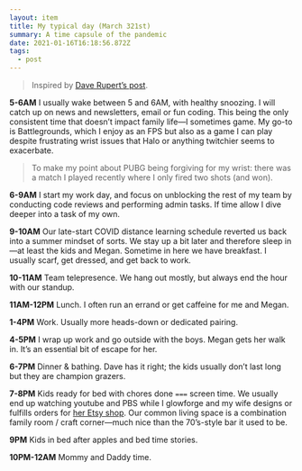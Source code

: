 ```yaml
---
layout: item
title: My typical day (March 321st)
summary: A time capsule of the pandemic
date: 2021-01-16T16:18:56.872Z
tags:
  - post
---
```

> Inspired by [Dave Rupert’s post](https://twitter.com/davatron5000/status/1349002895711227907 "‌").

**5-6AM** I usually wake between 5 and 6AM, with healthy snoozing. I will catch up on news and newsletters, email or fun coding. This being the only consistent time that doesn’t impact family life—I sometimes game. My go-to is Battlegrounds, which I enjoy as an FPS but also as a game I can play despite frustrating wrist issues that Halo or anything twitchier seems to exacerbate.

> To make my point about PUBG being forgiving for my wrist: there was a match I played recently where I only fired two shots (and won).

**6-9AM** I start my work day, and focus on unblocking the rest of my team by conducting code reviews and performing admin tasks. If time allow I dive deeper into a task of my own.

**9-10AM** Our late-start COVID distance learning schedule reverted us back into a summer mindset of sorts. We stay up a bit later and therefore sleep in—at least the kids and Megan. Sometime in here we have breakfast. I usually scarf, get dressed, and get back to work.

**10-11AM** Team telepresence. We hang out mostly, but always end the hour with our standup.

**11AM-12PM** Lunch. I often run an errand or get caffeine for me and Megan.

**1-4PM** Work. Usually more heads-down or dedicated pairing.

**4-5PM** I wrap up work and go outside with the boys. Megan gets her walk in. It’s an essential bit of escape for her.

**6-7PM** Dinner & bathing. Dave has it right; the kids usually don’t last long but they are champion grazers.

**7-8PM** Kids ready for bed with chores done `===` screen time. We usually end up watching youtube and PBS while I glowforge and my wife designs or fulfills orders for [her Etsy shop](sweetloveadornments.etsy.com "‌"). Our common living space is a combination family room / craft corner—much nice than the 70’s-style bar it used to be.

**9PM** Kids in bed after apples and bed time stories.

**10PM-12AM** Mommy and Daddy time.